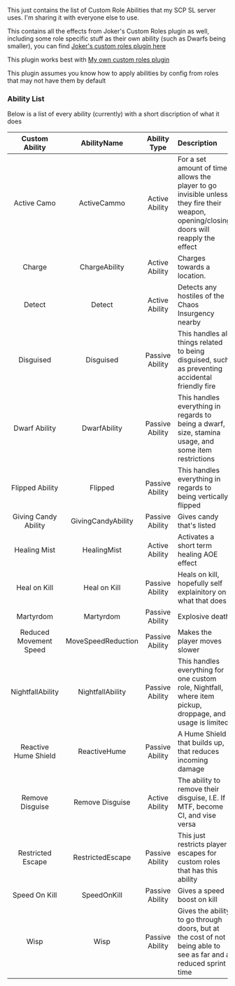 This just contains the list of Custom Role Abilities that my SCP SL server uses. I'm sharing it with everyone else to use.

This contains all the effects from Joker's Custom Roles plugin as well, including some role specific stuff as their own ability (such as Dwarfs being smaller), you can find [Joker's custom roles plugin here](https://github.com/joker-119/CustomRoles)

This plugin works best with [My own custom roles plugin](https://github.com/SnivyFilms/SnivysCustomRoles)

This plugin assumes you know how to apply abilities by config from roles that may not have them by default

### Ability List
Below is a list of every ability (currently) with a short discription of what it does

Custom Ability | AbilityName | Ability Type | Description
:---: | :---: | :---: | :------
Active Camo | ActiveCammo | Active Ability | For a set amount of time, allows the player to go invisible unless they fire their weapon, opening/closing doors will reapply the effect
Charge | ChargeAbility | Active Ability | Charges towards a location.
Detect | Detect | Active Ability | Detects any hostiles of the Chaos Insurgency nearby
Disguised | Disguised | Passive Ability | This handles all things related to being disguised, such as preventing accidental friendly fire
Dwarf Ability | DwarfAbility | Passive Ability | This handles everything in regards to being a dwarf, size, stamina usage, and some item restrictions
Flipped Ability | Flipped | Passive Ability | This handles everything in regards to being vertically flipped
Giving Candy Ability | GivingCandyAbility | Passive Ability | Gives candy that's listed
Healing Mist | HealingMist | Active Ability | Activates a short term healing AOE effect
Heal on Kill | Heal on Kill | Passive Ability | Heals on kill, hopefully self explainitory on what that does
Martyrdom | Martyrdom | Passive Ability | Explosive death
Reduced Movement Speed | MoveSpeedReduction | Passive Ability | Makes the player moves slower
NightfallAbility | NightfallAbility | Passive Ability | This handles everything for one custom role, Nightfall, where item pickup, droppage, and usage is limited
Reactive Hume Shield | ReactiveHume | Passive Ability | A Hume Shield that builds up, that reduces incoming damage
Remove Disguise | Remove Disguise | Active Ability | The ability to remove their disguise, I.E. If MTF, become CI, and vise versa
Restricted Escape | RestrictedEscape | Passive Ability | This just restricts player escapes for custom roles that has this ability
Speed On Kill | SpeedOnKill | Passive Ability | Gives a speed boost on kill
Wisp | Wisp | Passive Ability | Gives the ability to go through doors, but at the cost of not being able to see as far and a reduced sprint time
